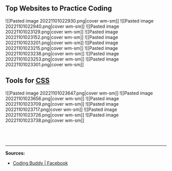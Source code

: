 ## Top Websites to Practice Coding

![[Pasted image 20221101022930.png|cover wm-sm]] ![[Pasted image 20221101022940.png|cover wm-sm]] ![[Pasted image 20221101023129.png|cover wm-sm]] ![[Pasted image 20221101023152.png|cover wm-sm]] ![[Pasted image 20221101023201.png|cover wm-sm]] ![[Pasted image 20221101023215.png|cover wm-sm]] ![[Pasted image 20221101023238.png|cover wm-sm]] ![[Pasted image 20221101023253.png|cover wm-sm]] ![[Pasted image 20221101023301.png|cover wm-sm]]

## Tools for <u>CSS</u>
![[Pasted image 20221101023647.png|cover wm-sm]] ![[Pasted image 20221101023656.png|cover wm-sm]] ![[Pasted image 20221101023709.png|cover wm-sm]] ![[Pasted image 20221101023717.png|cover wm-sm]] ![[Pasted image 20221101023726.png|cover wm-sm]] ![[Pasted image 20221101023738.png|cover wm-sm]]



# 

<br>

---
**Sources:**
- [Coding Buddy | Facebook](https://www.facebook.com/TheCodingBuddy)